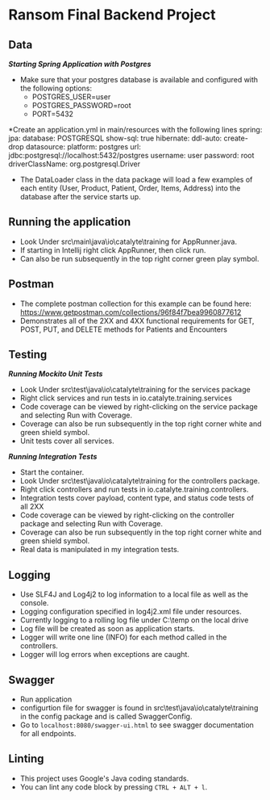 # Ransom Final Backend Project

## Data

***Starting Spring Application with Postgres***
* Make sure that your postgres database is available and configured with the following options:
	* POSTGRES_USER=user
	* POSTGRES_PASSWORD=root
	* PORT=5432
	
*Create an application.yml in main/resources with the following lines
spring:
  jpa:
    database: POSTGRESQL
    show-sql: true
    hibernate:
      ddl-auto: create-drop
  datasource:
    platform: postgres
    url: jdbc:postgresql://localhost:5432/postgres
    username: user
    password: root
    driverClassName: org.postgresql.Driver

* The DataLoader class in the data package will load a few examples of each entity (User, Product, Patient, Order, Items, Address) into the database after the service starts up.

## Running the application
* Look Under src\main\java\io\catalyte\training for AppRunner.java.
* If starting in Intellij right click AppRunner, then click run.
* Can also be run subsequently in the top right corner green play symbol.

## Postman
* The complete postman collection for this example can be found here: https://www.getpostman.com/collections/96f84f7bea9960877612
* Demonstrates all of the 2XX and 4XX functional requirements for GET, POST, PUT, and DELETE methods for Patients and Encounters

## Testing

***Running Mockito Unit Tests***
* Look Under src\test\java\io\catalyte\training for the services package
* Right click services and run tests in io.catalyte.training.services
* Code coverage can be viewed by right-clicking on the service package and selecting Run with Coverage.
* Coverage can also be run subsequently in the top right corner white and green shield symbol.
* Unit tests cover all services.

***Running Integration Tests***
* Start the container.
* Look Under src\test\java\io\catalyte\training for the controllers package.
* Right click controllers and run tests in io.catalyte.training.controllers.
* Integration tests cover payload, content type, and status code tests of all 2XX
* Code coverage can be viewed by right-clicking on the controller package and selecting Run with Coverage.
* Coverage can also be run subsequently in the top right corner white and green shield symbol.
* Real data is manipulated in my integration tests.

## Logging
* Use SLF4J and Log4j2 to log information to a local file as well as the console.
* Logging configuration specified in log4j2.xml file under resources.
* Currently logging to a rolling log file under C:\temp on the local drive
* Log file will be created as soon as application starts.
* Logger will write one line (INFO) for each method called in the controllers.
* Logger will log errors when exceptions are caught.

## Swagger
* Run application
* configurtion file for swagger is found in src\test\java\io\catalyte\training in the config package and is called SwaggerConfig. 
* Go to `localhost:8080/swagger-ui.html` to see swagger documentation for all endpoints.

## Linting
* This project uses Google's Java coding standards.
* You can lint any code block by pressing `CTRL + ALT + l`.